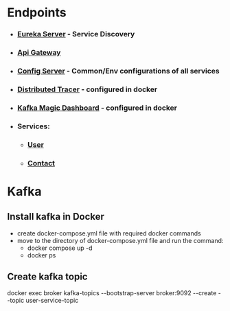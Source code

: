 # Endpoints
- ### [Eureka Server](http://localhost:8761/) - Service Discovery
- ### [Api Gateway](http://localhost:8080)
- ### [Config Server](http://localhost:9003/application/default) - Common/Env configurations of all services
- ### [Distributed Tracer](http://localhost:9411/) - configured in docker
- ### [Kafka Magic Dashboard](http://localhost:9080/cluster) - configured in docker
- ### Services:
  - ### [User](http://localhost:9002/swagger-ui/index.html)
  - ### [Contact](http://localhost:9001/swagger-ui/index.html)



# Kafka
## Install kafka in Docker
 - create docker-compose.yml file with required docker commands
 - move to the directory of docker-compose.yml file and run the command:
   - docker compose up -d
   - docker ps
## Create kafka topic
docker exec broker kafka-topics --bootstrap-server broker:9092 --create --topic user-service-topic